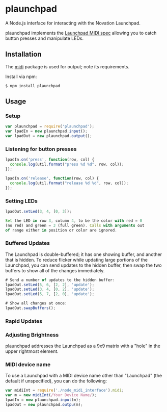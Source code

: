 plaunchpad
==========

A Node.js interface for interacting with the Novation Launchpad.

plaunchpad implements the [Launchpad MIDI spec](http://global.novationmusic.com/support/product-downloads?product=Launchpad, "Launchpad programmer's reference") 
allowing you to catch button presses and manipulate LEDs.

## Installation

The [midi](https://github.com/justinlatimer/node-midi) package 
is used for output; note its requirements.

Install via npm:

```
$ npm install plaunchpad
```

## Usage

### Setup

```Javascript
var plaunchpad = require('plaunchpad');
var lpadIn = new plaunchpad.input();
var lpadOut = new plaunchpad.output();

```

### Listening for button presses

```Javascript
lpadIn.on('press', function(row, col) {
  console.log(util.format("press %d %d", row, col));
});

lpadIn.on('release', function(row, col) {
  console.log(util.format("release %d %d", row, col));
});

```

### Setting LEDs

```Javascript
lpadOut.setLed(3, 4, [0, 3]);

Set the LED in row 3, column 4, to be the color with red = 0
(no red) and green = 3 (full green). Calls with arguments out 
of range either in position or color are ignored.
```

### Buffered Updates

The Launchpad is double-buffered; it has one showing buffer, 
and another that is hidden. To reduce flicker while updating
large portions of the Launchpad, you can send updates to the
hidden buffer, then swap the two buffers to show all of the 
changes immediately.

```Javascript
# Send a number of updates to the hidden buffer:
lpadOut.setLed(5, 6, [2, 2], 'update');
lpadOut.setLed(3, 4, [0, 2], 'update');
lpadOut.setLed(5, 7, [2, 0], 'update');

# Show all changes at once:
lpadOut.swapBuffers();
```

### Rapid Updates

### Adjusting Brightness

plaunchpad addresses the Launchpad as a 9x9 matrix with a 
"hole" in the upper rightmost element.

### MIDI device name

To use a Launchpad with a MIDI device name other than
"Launchpad" (the default if unspecified), you can do the following:

```Javascript
var midiInt = require('./node_midi_interface').midi;
var m = new midiInt(/Your Device Name/);
lpadIn = new plaunchpad.input(m);
lpadOut = new plaunchpad.outpu(m);
```